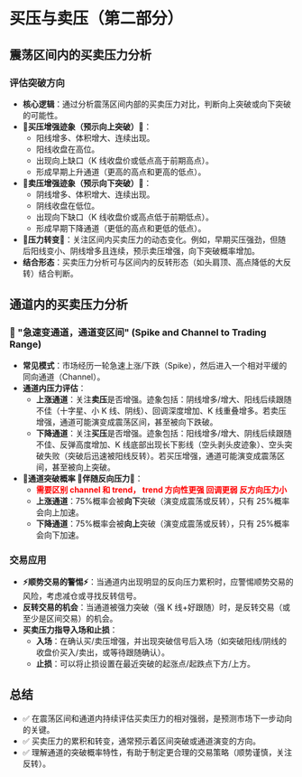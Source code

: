 # 买压与卖压（第二部分）

## 震荡区间内的买卖压力分析

### 评估突破方向

- **核心逻辑**：通过分析震荡区间内部的买卖压力对比，判断向上突破或向下突破的可能性。
- **:star2:买压增强迹象（预示向上突破）:star2:**：
  - 阳线增多、体积增大、连续出现。
  - 阳线收盘在高位。
  - 出现向上缺口（K 线收盘价或低点高于前期高点）。
  - 形成早期上升通道（更高的高点和更高的低点）。
- **:star2:卖压增强迹象（预示向下突破）:star2:**：
  - 阴线增多、体积增大、连续出现。
  - 阴线收盘在低位。
  - 出现向下缺口（K 线收盘价或高点低于前期低点）。
  - 形成早期下降通道（更低的高点和更低的低点）。
- **:star2:压力转变:star2:**：关注区间内买卖压力的动态变化。例如，早期买压强劲，但随后阳线变小、阴线增多且连续，预示卖压增强，向下突破概率增加。
- **结合形态**：买卖压力分析可与区间内的反转形态（如头肩顶、高点降低的大反转）结合判断。

## 通道内的买卖压力分析

### :rainbow: "急速变通道，通道变区间" (Spike and Channel to Trading Range)

- **常见模式**：市场经历一轮急速上涨/下跌（Spike），然后进入一个相对平缓的同向通道（Channel）。
- **通道内压力评估**：
  - **上涨通道**：关注**卖压**是否增强。迹象包括：阴线增多/增大、阳线后续跟随不佳（十字星、小 K 线、阴线）、回调深度增加、K 线重叠增多。若卖压增强，通道可能演变成震荡区间，甚至被向下跌破。
  - **下降通道**：关注**买压**是否增强。迹象包括：阳线增多/增大、阴线后续跟随不佳、反弹高度增加、K 线底部出现长下影线（空头剥头皮迹象）、空头突破失败（突破后迅速被阳线反转）。若买压增强，通道可能演变成震荡区间，甚至被向上突破。
- **:star2:通道突破概率 :star2:伴随反向压力:star2:**：
  - <span style="color:red;">**需要区别 channel 和 trend， trend 方向性更强 回调更弱 反方向压力小**</span>
  - **上涨通道**：75%概率会被**向下**突破（演变成震荡或反转），只有 25%概率会向上加速。
  - **下降通道**：75%概率会被**向上**突破（演变成震荡或反转），只有 25%概率会向下加速。

### 交易应用

- **:zap:顺势交易的警惕:zap:**：当通道内出现明显的反向压力累积时，应警惕顺势交易的风险，考虑减仓或寻找反转信号。
- **反转交易的机会**：当通道被强力突破（强 K 线+好跟随）时，是反转交易（或至少是区间交易）的机会。
- **买卖压力指导入场和止损**：
  - **入场**：在确认买/卖压增强，并出现突破信号后入场（如突破阳线/阴线的收盘价买入/卖出，或等待跟随确认）。
  - **止损**：可以将止损设置在最近突破的起涨点/起跌点下方/上方。

## 总结

- :white_check_mark: 在震荡区间和通道内持续评估买卖压力的相对强弱，是预测市场下一步动向的关键。
- :white_check_mark: 买卖压力的累积和转变，通常预示着区间突破或通道演变的方向。
- :white_check_mark: 理解通道的突破概率特性，有助于制定更合理的交易策略（顺势谨慎，关注反转）。
